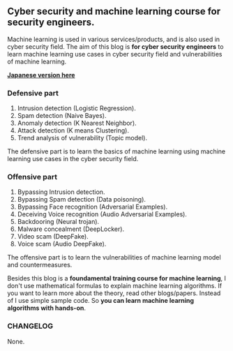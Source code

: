 ## Cyber security and machine learning course for security engineers.

 Machine learning is used in various services/products, and is also used in cyber security field. The aim of this blog is **for cyber security engineers** to learn machine learning use cases in cyber security field and vulnerabilities of machine learning.  

 **[Japanese version here](./README.md)**  

### Defensive part
 1. Intrusion detection (Logistic Regression).  
 2. Spam detection (Naive Bayes).  
 3. Anomaly detection (K Nearest Neighbor).  
 4. Attack detection (K means Clustering).  
 5. Trend analysis of vulnerability (Topic model).  

 The defensive part is to learn the basics of machine learning using machine learning use cases in the cyber security field.  

### Offensive part
 1. Bypassing Intrusion detection.  
 2. Bypassing Spam detection (Data poisoning).  
 3. Bypassing Face recognition (Adversarial Examples).  
 4. Deceiving Voice recognition (Audio Adversarial Examples).  
 5. Backdooring (Neural trojan).  
 6. Malware concealment (DeepLocker).  
 7. Video scam (DeepFake).  
 8. Voice scam (Audio DeepFake).  

 The offensive part is to learn the vulnerabilities of machine learning model and countermeasures.  

 Besides this blog is a **foundamental training course for machine learning**, I don't use mathematical formulas to explain machine learning algorithms. If you want to learn more about the theory, read other blogs/papers. Instead of I use simple sample code. So **you can learn machine learning algorithms with hands-on**.  

### CHANGELOG
None.  
